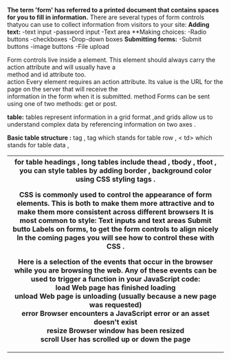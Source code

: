 **The term 'form' has referred to a printed document that contains spaces for you to fill in information.**
There are several types of form controls thatyou can use to collect information from visitors
to your site:
**Adding text:**
-text input
-password input
-Text area
**Making choices:
-Radio buttons
-checkboxes
-Drop-down boxes
**Submitting forms:**
-Submit buttons
-image buttons
-File upload
<form>
Form controls live inside a <form> element. This element should always carry the action attribute and will usually have a<br>
method and id attribute too.<br>
action Every <form> element requires an action attribute. Its value is the URL for the page on the server that will receive the<br>
information in the form when it is submitted. method Forms can be sent using one of two methods: get or post. <br>

**table:** tables represent information in a grid format ,and grids allow us to understand complex data by referencing
information on two axes .

**Basic table structure :** <table> tag , <tr> tag which stands for table row , < td> which stands for table data ,
<th> for table headings , long tables include thead , tbody , tfoot , you can style tables by adding border , 
background color using CSS styling tags .

CSS is commonly used to control the appearance of form elements. This is both to make them more attractive and to
make them more consistent across different browsers It is most common to style:
**Text inputs and text areas**
**Submit butto**
**Labels on forms**, to get the form controls to align nicely In the coming pages you will see how to control these with CSS .

Here is a selection of the events that occur in the browser while you are
browsing the web. Any of these events can be used to trigger a function
in your JavaScript code:<br>
**load** Web page has finished loading<br>
**unload** Web page is unloading (usually because a new page was requested)<br>
**error Browser** encounters a JavaScript error or an asset doesn't exist<br>
**resize Browser** window has been resized<br>
**scroll** User has scrolled up or down the page<br>